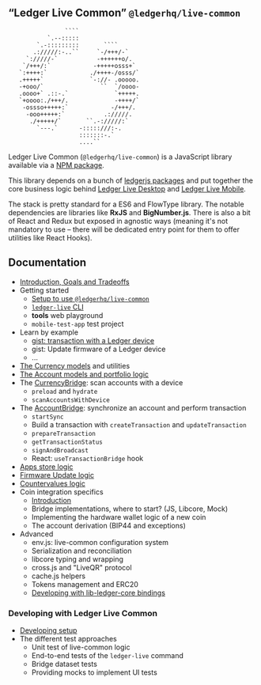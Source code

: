 ## “Ledger Live Common” `@ledgerhq/live-common`

`````
                ````
           `.--:::::
        `.-:::::::::       ````
       .://///:-..``     `-/+++/-`
     `://///-`           -++++++o/.
    `/+++/:`            -+++++osss+`
   `:++++:`            ./++++-/osss/`
   .+++++`             `-://- .ooooo.
   -+ooo/`                ``  `/oooo-
   .oooo+` .::-.`             `+++++.
   `+oooo:./+++/.             -++++/`
    -ossso+++++:`            -/+++/.
     -ooo+++++:`           .://///.
      ./+++++/`       ``.-://///:`
        `---.`      -:::::///:-.
                    :::::::-.`
                    ....``

`````

Ledger Live Common (`@ledgerhq/live-common`) is a JavaScript library available via a [NPM package](https://npmjs.com/@ledgerhq/live-common).

This library depends on a bunch of [ledgerjs packages](https://github.com/LedgerHQ/ledgerjs) and put together the core business logic behind [Ledger Live Desktop](https://github.com/LedgerHQ/ledger-live-desktop) and [Ledger Live Mobile](https://github.com/LedgerHQ/ledger-live-mobile).

The stack is pretty standard for a ES6 and FlowType library. The notable dependencies are libraries like **RxJS** and **BigNumber.js**. There is also a bit of React and Redux but exposed in agnostic ways (meaning it's not mandatory to use – there will be dedicated entry point for them to offer utilities like React Hooks).

## Documentation

- [Introduction, Goals and Tradeoffs](./docs/intro.md)
- Getting started
  - [Setup to use `@ledgerhq/live-common`](./docs/live-common-setup.md)
  - [`ledger-live` CLI](./docs/cli.md)
  - **tools** web playground
  - `mobile-test-app` test project
- Learn by example
  - [gist: transaction with a Ledger device](./docs/gist-tx.md)
  - gist: Update firmware of a Ledger device
  - ...
- [The Currency models](./docs/currency.md) and utilities
- [The Account models and portfolio logic](./docs/account.md)
- The [CurrencyBridge](./docs/CurrencyBridge.md): scan accounts with a device
  - `preload` and `hydrate`
  - `scanAccountsWithDevice`
- The [AccountBridge](./docs/CurrencyBridge.md): synchronize an account and perform transaction
  - `startSync`
  - Build a transaction with `createTransaction` and `updateTransaction`
  - `prepareTransaction`
  - `getTransactionStatus`
  - `signAndBroadcast`
  - React: `useTransactionBridge` hook
- [Apps store logic](./docs/apps.md)
- [Firmware Update logic](./docs/firmware-update.md)
- [Countervalues logic](./docs/countervalues.md)
- Coin integration specifics
  - [Introduction](./docs/ci-intro.md)
  - Bridge implementations, where to start? (JS, Libcore, Mock)
  - Implementing the hardware wallet logic of a new coin
  - The account derivation (BIP44 and exceptions)
- Advanced
  - env.js: live-common configuration system
  - Serialization and reconciliation
  - libcore typing and wrapping
  - cross.js and "LiveQR" protocol
  - cache.js helpers
  - Tokens management and ERC20
  - [Developing with lib-ledger-core bindings](./docs/adding-libcore-bindings.md)

### Developing with Ledger Live Common

- [Developing setup](./docs/developing.md)
- The different test approaches
  - Unit test of live-common logic
  - End-to-end tests of the `ledger-live` command
  - Bridge dataset tests
  - Providing mocks to implement UI tests
